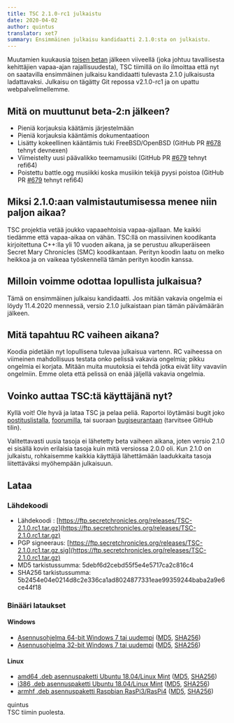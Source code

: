 ```yaml
---
title: TSC 2.1.0-rc1 julkaistu
date: 2020-04-02
author: quintus
translator: xet7
summary: Ensimmäinen julkaisu kandidaatti 2.1.0:sta on julkaistu.
---
```


Muutamien kuukausia [toisen betan][1] jälkeen viiveellä (joka
johtuu tavallisesta kehittäjien vapaa-ajan rajallisuudesta),
TSC tiimillä on ilo ilmoittaa että nyt on saatavilla ensimmäinen
julkaisu kandidaatti tulevasta 2.1.0 julkaisusta ladattavaksi.
Julkaisu on tägätty Git repossa v2.1.0-rc1 ja on upattu
webpalvelimellemme.

## Mitä on muuttunut beta-2:n jälkeen?

* Pieniä korjauksia käätämis järjestelmään
* Pieniä korjauksia kääntämis dokumentaatioon
* Lisätty kokeellinen kääntämis tuki FreeBSD/OpenBSD (GitHub PR [#678][5] tehnyt devnexen)
* Viimeistelty uusi päävalikko teemamusiiki (GitHub PR [#679][6] tehnyt refi64)
* Poistettu battle.ogg musiikki koska musiikin tekijä pyysi poistoa (GitHub PR [#679][6] tehnyt refi64)

## Miksi 2.1.0:aan valmistautumisessa menee niin paljon aikaa?

TSC projektia vetää joukko vapaaehtoisia vapaa-ajallaan. Me
kaikki tiedämme että vapaa-aikaa on vähän. TSC:llä on massiivinen
koodikanta kirjoitettuna C++:lla yli 10 vuoden aikana, ja se
perustuu alkuperäiseen Secret Mary Chronicles (SMC) koodikantaan.
Perityn koodin laatu on melko heikkoa ja on vaikeaa työskennellä
tämän perityn koodin kanssa.

## Milloin voimme odottaa lopullista julkaisua?

Tämä on ensimmäinen julkaisu kandidaatti. Jos mitään vakavia
ongelmia ei löydy 11.4.2020 mennessä, versio 2.1.0 julkaistaan
pian tämän päivämäärän jälkeen.

## Mitä tapahtuu RC vaiheen aikana?

Koodia pidetään nyt lopullisena tulevaa julkaisua vartenn.
RC vaiheessa on viimeinen mahdollisuus testata onko pelissä
vakavia ongelmia; pikku ongelmia ei korjata. Mitään muita
muutoksia ei tehdä jotka eivät liity vavaviin ongelmiin.
Emme oleta että pelissä on enää jäljellä vakavia ongelmia.

## Voinko auttaa TSC:tä käyttäjänä nyt?

Kyllä voit! Ole hyvä ja lataa TSC ja pelaa peliä. Raportoi
löytämäsi bugit joko [postituslistalla][2], [foorumilla][3],
tai suoraan [bugiseurantaan][4] (tarvitsee GitHub tilin).

Valitettavasti uusia tasoja ei lähetetty beta vaiheen aikana,
joten versio 2.1.0 ei sisällä kovin erilaisia tasoja kuin mitä
versiossa 2.0.0 oli. Kun 2.1.0 on julkaistu, rohkaisemme kaikkia
käyttäjiä lähettämään laadukkaita tasoja liitettäväksi
myöhempään julkaisuun.

## Lataa

### Lähdekoodi

* Lähdekoodi :           [https://ftp.secretchronicles.org/releases/TSC-2.1.0.rc1.tar.gz](https://ftp.secretchronicles.org/releases/TSC-2.1.0.rc1.tar.gz)
* PGP signeeraus:        [https://ftp.secretchronicles.org/releases/TSC-2.1.0.rc1.tar.gz.sig](https://ftp.secretchronicles.org/releases/TSC-2.1.0.rc1.tar.gz)
* MD5 tarkistussumma:    5debf6d2cebd55f5e4e5717ca2c816c4
* SHA256 tarkistussumma: 5b2454e04e0214d8c2e336ca1ad8024877331eae99359244baba2a9e6ce44f18

### Binääri lataukset

#### Windows

* [Asennusohjelma 64-bit Windows 7 tai uudempi](https://ftp.secretchronicles.org/releases/TSC-2.1.0-rc1-win64.exe)
  ([MD5](https://ftp.secretchronicles.org/releases/TSC-2.1.0-rc1-win64.md5sum),
   [SHA256](https://ftp.secretchronicles.org/releases/TSC-2.1.0-rc1-win64.sha256sum))
* [Asennusohjelma 32-bit Windows 7 tai uudempi](https://ftp.secretchronicles.org/releases/TSC-2.1.0-rc1-win32.exe)
  ([MD5](https://ftp.secretchronicles.org/releases/TSC-2.1.0-rc1-win32.md5sum),
   [SHA256](https://ftp.secretchronicles.org/releases/TSC-2.1.0-rc1-win32.sha256sum))

#### Linux

* [amd64 .deb asennuspaketti Ubuntu 18.04/Linux Mint](https://ftp.secretchronicles.org/releases/TSC-2.1.0-rc1-amd64.deb)
  ([MD5](https://ftp.secretchronicles.org/releases/TSC-2.1.0-rc1-amd64.md5sum),
   [SHA256](https://ftp.secretchronicles.org/releases/TSC-2.1.0-rc1-amd64.sha256sum))
* [i386 .deb asennuspaketti Ubuntu 18.04/Linux Mint](https://ftp.secretchronicles.org/releases/TSC-2.1.0-rc1-i386.deb)
  ([MD5](https://ftp.secretchronicles.org/releases/TSC-2.1.0-rc1-i386.md5sum),
   [SHA256](https://ftp.secretchronicles.org/releases/TSC-2.1.0-rc1-i386.sha256sum))
* [armhf .deb asennuspaketti Raspbian RasPi3/RasPi4](https://ftp.secretchronicles.org/releases/TSC-2.1.0-rc1-armhf.deb)
  ([MD5](https://ftp.secretchronicles.org/releases/TSC-2.1.0-rc1-armhf.md5sum),
   [SHA256](https://ftp.secretchronicles.org/releases/TSC-2.1.0-rc1-armhf.sha256sum))

quintus<br/>
TSC tiimin puolesta.

[1]: /fi/news/2020/01/28/tsc-2/
[2]: https://lists.secretchronicles.org/postorius/lists/tsc-devel.lists.secretchronicles.org/
[3]: https://lists.secretchronicles.org/hyperkitty/list/tsc-devel@lists.secretchronicles.org/
[4]: https://github.com/Secretchronicles/TSC/issues
[5]: https://github.com/Secretchronicles/TSC/pull/678
[6]: https://github.com/Secretchronicles/TSC/pull/679

